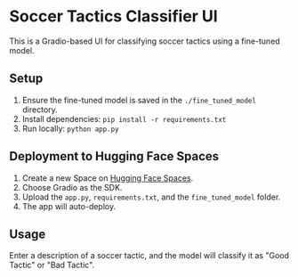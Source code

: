# Soccer Tactics Classifier UI

This is a Gradio-based UI for classifying soccer tactics using a fine-tuned model.

## Setup

1. Ensure the fine-tuned model is saved in the `./fine_tuned_model` directory.
2. Install dependencies: `pip install -r requirements.txt`
3. Run locally: `python app.py`

## Deployment to Hugging Face Spaces

1. Create a new Space on [Hugging Face Spaces](https://huggingface.co/spaces).
2. Choose Gradio as the SDK.
3. Upload the `app.py`, `requirements.txt`, and the `fine_tuned_model` folder.
4. The app will auto-deploy.

## Usage

Enter a description of a soccer tactic, and the model will classify it as "Good Tactic" or "Bad Tactic".